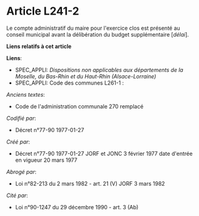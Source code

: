 # Article L241-2

Le compte administratif du maire pour l'exercice clos est présenté au conseil municipal avant la délibération du budget
supplémentaire [*délai*].

**Liens relatifs à cet article**

**Liens**:

  - SPEC_APPLI: *Dispositions non applicables aux départements de la Moselle, du Bas-Rhin et du Haut-Rhin (Alsace-Lorraine)*
  - SPEC_APPLI: Code des communes L261-1 :

_Anciens textes_:

  - Code de l'administration communale 270 remplacé

_Codifié par_:

  - Décret n°77-90 1977-01-27

_Créé par_:

  - Décret n°77-90 1977-01-27 JORF et JONC 3 février 1977 date d'entrée en vigueur 20 mars 1977

_Abrogé par_:

  - Loi n°82-213 du 2 mars 1982 - art. 21 (V) JORF 3 mars 1982

_Cité par_:

  - Loi n°90-1247 du 29 décembre 1990 - art. 3 (Ab)
